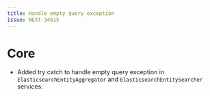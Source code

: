 ```yaml
---
title: Handle empty query exception
issue: NEXT-34615
---
```

# Core
* Added try catch to handle empty query exception in `ElasticsearchEntityAggregator` and `ElasticsearchEntitySearcher` services.
